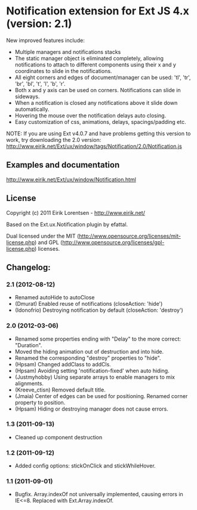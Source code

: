 
# Notification extension for Ext JS 4.x (version: 2.1)

New improved features include:
- Multiple managers and notifications stacks
- The static manager object is eliminated completely, allowing notifications to attach to different components using their x and y coordinates to slide in the notifications.
- All eight corners and edges of document/manager can be used: 'tl', 'tr', 'br', 'bl', 't', 'l', 'b', 'r'.
- Both x and y axis can be used on corners. Notifications can slide in sideways.
- When a notification is closed any notifications above it slide down automatically.
- Hovering the mouse over the notification delays auto closing.
- Easy customization of css, animations, delays, spacings/padding etc.

NOTE: If you are using Ext v4.0.7 and have problems getting this version to work, try downloading the 2.0 version:
http://www.eirik.net/Ext/ux/window/tags/Notification/2.0/Notification.js

## Examples and documentation

http://www.eirik.net/Ext/ux/window/Notification.html

## License

Copyright (c) 2011 Eirik Lorentsen - http://www.eirik.net/

Based on the Ext.ux.Notification plugin by efattal.

Dual licensed under the MIT (http://www.opensource.org/licenses/mit-license.php) 
and GPL (http://www.opensource.org/licenses/gpl-license.php) licenses.

## Changelog:

### 2.1 (2012-08-12)

- Renamed autoHide to autoClose
- (Dmurat) Enabled reuse of notifications (closeAction: 'hide')
- (Idonofrio) Destroying notification by default (closeAction: 'destroy')

### 2.0 (2012-03-06)

- Renamed some properties ending with "Delay" to the more correct: "Duration".
- Moved the hiding animation out of destruction and into hide.
- Renamed the corresponding "destroy" properties to "hide".
- (Hpsam) Changed addClass to addCls.
- (Hpsam) Avoiding setting 'notification-fixed' when auto hiding.
- (Justmyhobby) Using separate arrays to enable managers to mix alignments.
- (Kreeve_ctisn) Removed default title.
- (Jmaia) Center of edges can be used for positioning. Renamed corner property to position.
- (Hpsam) Hiding or destroying manager does not cause errors.

### 1.3 (2011-09-13)

- Cleaned up component destruction

### 1.2 (2011-09-12)

- Added config options: stickOnClick and stickWhileHover.

### 1.1 (2011-09-01)

- Bugfix. Array.indexOf not universally implemented, causing errors in IE<=8. Replaced with Ext.Array.indexOf.